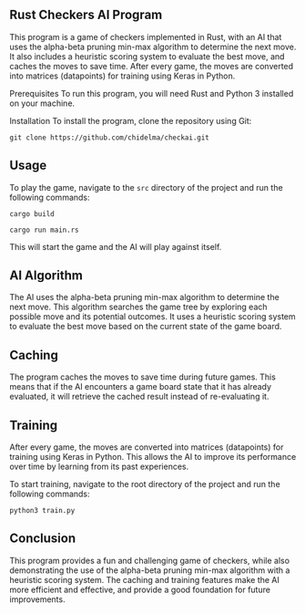 ## Rust Checkers AI Program
This program is a game of checkers implemented in Rust, with an AI that uses the alpha-beta pruning min-max algorithm to determine the next move. It also includes a heuristic scoring system to evaluate the best move, and caches the moves to save time. After every game, the moves are converted into matrices (datapoints) for training using Keras in Python.

Prerequisites
To run this program, you will need Rust and Python 3 installed on your machine.

Installation
To install the program, clone the repository using Git:

```
git clone https://github.com/chidelma/checkai.git
```

## Usage
To play the game, navigate to the `src` directory of the project and run the following commands:

```
cargo build
```

```
cargo run main.rs
```

This will start the game and the AI will play against itself.

## AI Algorithm
The AI uses the alpha-beta pruning min-max algorithm to determine the next move. This algorithm searches the game tree by exploring each possible move and its potential outcomes. It uses a heuristic scoring system to evaluate the best move based on the current state of the game board.

## Caching
The program caches the moves to save time during future games. This means that if the AI encounters a game board state that it has already evaluated, it will retrieve the cached result instead of re-evaluating it.

## Training
After every game, the moves are converted into matrices (datapoints) for training using Keras in Python. This allows the AI to improve its performance over time by learning from its past experiences.

To start training, navigate to the root directory of the project and run the following commands:
```
python3 train.py
```

## Conclusion
This program provides a fun and challenging game of checkers, while also demonstrating the use of the alpha-beta pruning min-max algorithm with a heuristic scoring system. The caching and training features make the AI more efficient and effective, and provide a good foundation for future improvements.

